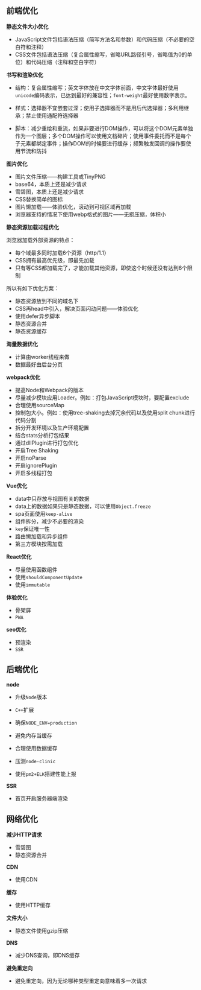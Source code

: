 ## 前端优化

**静态文件大小优化**

* JavaScript文件包括语法压缩（简写方法名和参数）和代码压缩（不必要的空白符和注释）
* CSS文件包括语法压缩（复合属性缩写，省略URL路径引号，省略值为0的单位）和代码压缩（注释和空白字符）

**书写和渲染优化**

* 结构：复合属性缩写；英文字体放在中文字体前面，中文字体最好使用`unicode`编码表示，已达到最好的兼容性；`font-weight`最好使用数字表示。

* 样式：选择器不宜嵌套过深；使用子选择器而不是用后代选择器；多利用继承；禁止使用通配符选择器
* 脚本：减少重绘和重流，如果非要进行DOM操作，可以将这个DOM元素单独作为一个图层；多个DOM操作可以使用文档碎片；使用事件委托而不是每个子元素都绑定事件；操作DOM的时候要进行缓存；频繁触发回调的操作要使用节流和防抖

**图片优化**

* 图片文件压缩——构建工具或TinyPNG
* base64，本质上还是减少请求
* 雪碧图，本质上还是减少请求
* CSS替换简单的图标
* 图片懒加载——体验优化，滚动到可视区域再加载
* 浏览器支持的情况下使用webp格式的图片——无损压缩，体积小

**静态资源加载过程优化**

浏览器加载外部资源的特点：

* 每个域最多同时加载6个资源（http/1.1）
* CSS拥有最高优先级，即最先加载
* 只有等CSS都加载完了，才能加载其他资源，即使这个时候还没有达到6个限制

所以有如下优化方案：

* 静态资源放到不同的域名下
* CSS再head中引入，解决页面闪动问题——体验优化
* 使用defer异步脚本
* 静态资源合并
* 静态资源缓存

**海量数据优化**

* 计算由worker线程来做
* 数据最好由后台分页

**webpack优化**

* 提高Node和Webpack的版本
* 尽量减少模块应用Loader。例如：打包JavaScript模块时，要配置exclude
* 合理使用sourceMap
* 控制包大小。例如：使用tree-shaking去掉冗余代码以及使用split chunk进行代码分割
* 拆分开发环境以及生产环境配置
* 结合stats分析打包结果
* 通过dllPlugin进行打包优化
* 开启Tree Shaking
* 开启noParse
* 开启ignorePlugin
* 开启多线程打包

**Vue优化**

* data中只存放与视图有关的数据
* data上的数据如果只是静态数据，可以使用`Object.freeze`
* spa页面使用`keep-alive`
* 组件拆分，减少不必要的渲染
* `key`保证唯一性
* 路由懒加载和异步组件
* 第三方模块按需加载

**React优化**

* 尽量使用函数组件
* 使用`shouldComponentUpdate`
* 使用`immutable`

**体验优化**

* 骨架屏
* `PWA`

**seo优化**

* 预渲染
* `SSR`

## 后端优化

**node**

* 升级`Node`版本
* `C++`扩展
* 确保`NODE_ENV=production`

* 避免内存当缓存
* 合理使用数据缓存
* 压测`node-clinic`
* 使用`pm2+ELK`搭建性能上报

**SSR**

* 首页开启服务器端渲染

## 网络优化

**减少HTTP请求**

* 雪碧图
* 静态资源合并

**CDN**

* 使用CDN

**缓存**

* 使用HTTP缓存

**文件大小**

* 静态文件使用gzip压缩

**DNS**

* 减少DNS查询，即DNS缓存

**避免重定向**

* 避免重定向，因为无论哪种类型重定向意味着多一次请求



